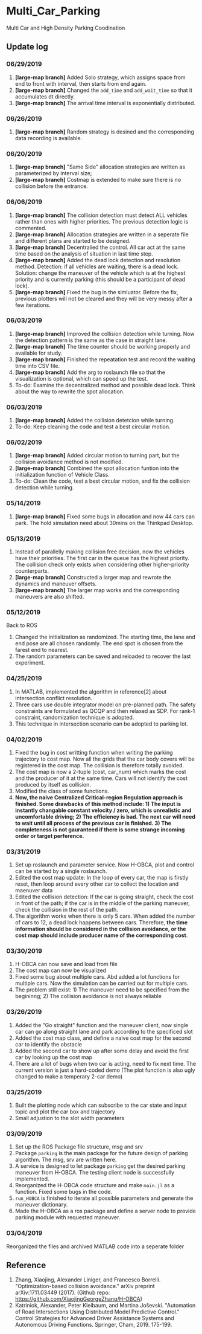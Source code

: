 # Multi_Car_Parking
Multi Car and High Density Parking Coodination

## Update log
### 06/29/2019
1. **[large-map branch]** Added Solo strategy, which assigns space from end to front with interval, then starts from end again.
2. **[large-map branch]** Changed the `add_time` and `add_wait_time` so that it accumulates dt directly.
3. **[large-map branch]** The arrival time interval is exponentially distributed. 

### 06/26/2019
1. **[large-map branch]** Random strategy is desined and the corresponding data recording is available.

### 06/20/2019
1. **[large-map branch]** "Same Side" allocation strategies are written as parameterized by interval size;
2. **[large-map branch]** Costmap is extended to make sure there is no collision before the entrance.

### 06/06/2019
1. **[large-map branch]** The collision detection must detect ALL vehicles rather than ones with higher priorities. The previous detection logic is commented.
2. **[large-map branch]** Allocation strategies are written in a seperate file and different plans are started to be designed.
3. **[large-map branch]** Decentralied the control. All car act at the same time based on the analysis of situation in last time step.
4. **[large-map branch]** Added the dead lock detection and resolution method. Detection: if all vehicles are waiting, there is a dead lock. Solution: change the maneuver of the vehicle which is at the highest priority and is currently parking (this should be a participant of dead lock).
5. **[large-map branch]** Fixed the bug in the simluator. Before the fix, previous plotters will not be cleared and they will be very messy after a few iterations. 

### 06/03/2019
1. **[large-map branch]** Improved the collision detection while turning. Now the detection pattern is the same as the case in straight lane. 
2. **[large-map branch]** The time counter should be working properly and available for study.
3. **[large-map branch]** Finished the repeatation test and record the waiting time into CSV file. 
4. **[large-map branch]** Add the arg to roslaunch file so that the visualization is optional, which can speed up the test.
5. To-do: Examine the decentralized method and possible dead lock. Think about the way to rewrite the spot allocation.

### 06/03/2019
1. **[large-map branch]** Added the collision detetcion while turning.
2. To-do: Keep cleaning the code and test a best circular motion.

### 06/02/2019
1. **[large-map branch]** Added circular motion to turning part, but the collision avoidance method is not modified.
2. **[large-map branch]** Combined the spot allocation funtion into the initialization function of Vehicle Class.
3. To-do: Clean the code, test a best circular motion, and fix the collision detection while turning.

### 05/14/2019
1. **[large-map branch]** Fixed some bugs in allocation and now 44 cars can park. The hold simulation need about 30mins on the Thinkpad Desktop.

### 05/13/2019
1. Instead of parallelly making collision free decision, now the vehicles have their priorities. The first car in the queue has the highest priority. The collision check only exists when considering other higher-priority counterparts.
2. **[large-map branch]** Constructed a larger map and rewrote the dynamics and maneuver offsets.
3. **[large-map branch]** The larger map works and the corresponding maneuvers are also shifted.

### 05/12/2019
Back to ROS
1. Changed the initialization as randomized. The starting time, the lane and end pose are all chosen randomly. The end spot is chosen from the farest end to nearest.
2. The random parameters can be saved and reloaded to recover the last experiment.

### 04/25/2019
1. In MATLAB, implemented the algorithm in reference[2] about intersection conflict resolution. 
2. Three cars use double integrator model on pre-planned path. The safety constraints are formulated as QCQP and then relaxed as SDP. For rank-1 constraint, randomization technique is adopted.
3. This technique in intersection scenario can be adopted to parking lot.

### 04/02/2019
1. Fixed the bug in cost writting function when writing the parking trajectory to cost map. Now all the grids that the car body covers will be registered in the cost map. The collision is therefore totally avoided.
2. The cost map is now a 2-tuple (cost, car_num) which marks the cost and the producer of it at the same time. Cars will not identify the cost produced by itself as collision.
3. Modified the class of some functions.
4. **Now, the naive Centralized Critical-region Regulation approach is finished. Some drawbacks of this method include: 1) The input is instantly changable constant velocity / zero, which is unrealistic and uncomfortable driving; 2) The efficiency is bad. The next car will need to wait until all process of the previous car is finished. 3) The completeness is not gauranteed if there is some strange incoming order or target perference.**


### 03/31/2019
1. Set up roslaunch and parameter service. Now H-OBCA, plot and control can be started by a single roslaunch.
2. Edited the cost map update: In the loop of every car, the map is firstly reset, then loop around every other car to collect the location and maenuver data
3. Edited the collision detection: If the car is going straight, check the cost in front of the path; if the car is in the middle of the parking maneuver, check the collision in the rest of the path.
4. The algorithm works when there is only 5 cars. When added the number of cars to 12, a dead lock happens between cars. Therefore, **the time information should be considered in the collision avoidance, or the cost map should include producer name of the corresponding cost**.

### 03/30/2019
1. H-OBCA can now save and load from file
2. The cost map can now be visualized
3. Fixed some bug about multiple cars. Abd added a lot functions for multiple cars. Now the simulation can be carried out for multiple cars.
4. The problem still exist: 1) The maneuver need to be specified from the begininng; 2) The collision avoidance is not always reliable 

### 03/26/2019
1. Added the "Go straight" function and the maneuver client, now single car can go along straight lane and park according to the specificed slot
2. Added the cost map class, and define a naive cost map for the second car to identify the obstacle
3. Added the second car to show up after some delay and avoid the first car by looking up the cost map
4. There are a lot of bugs when two car is acting, need to fix next time. The current version is just a hard-coded demo (The plot function is also ugly changed to make a temperary 2-car demo)

### 03/25/2019
1. Built the plotting node which can subscribe to the car state and input topic and plot the car box and trajectory
2. Small adjustion to the slot width parameters

### 03/09/2019
1. Set up the ROS Package file structure, msg and srv
2. Package `parking` is the main package for the future design of parking algorithm. The msg, srv are written here.
3. A service is designed to let package `parking` get the desired parking maneuver from H-OBCA. The testing client node is successfully implemented.
4. Reorganized the H-OBCA code structure and make `main.jl` as a function. Fixed some bugs in the code.
5. `run_HOBCA` is finished to iterate all possible parameters and generate the maneuver dictionary. 
6. Made the H-OBCA as a ros package and define a server node to provide parking module with requested maneuver.

### 03/04/2019
Reorganized the files and archived MATLAB code into a seperate folder

## Reference
1. Zhang, Xiaojing, Alexander Liniger, and Francesco Borrelli. "Optimization-based collision avoidance." arXiv preprint arXiv:1711.03449 (2017). (Github repo: <https://github.com/XiaojingGeorgeZhang/H-OBCA>)
2. Katriniok, Alexander, Peter Kleibaum, and Martina Joševski. "Automation of Road Intersections Using Distributed Model Predictive Control." Control Strategies for Advanced Driver Assistance Systems and Autonomous Driving Functions. Springer, Cham, 2019. 175-199.